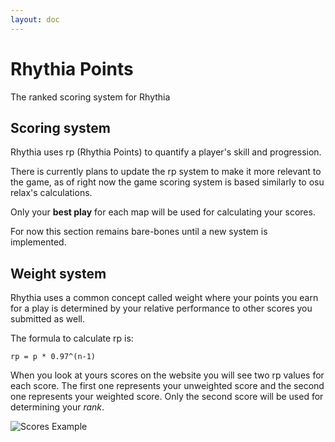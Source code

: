 ```yaml
---
layout: doc
---
```


# Rhythia Points
The ranked scoring system for Rhythia

## Scoring system

Rhythia uses rp (Rhythia Points) to quantify a player's skill and progression.

There is currently plans to update the rp system to make it more relevant to the game,
as of right now the game scoring system is based similarly to osu relax's calculations.

Only your __best play__ for each map will be used for calculating your scores.

For now this section remains bare-bones until a new system is implemented.

## Weight system

Rhythia uses a common concept called weight where your points you earn for a play is
determined by your relative performance to other scores you submitted as well.

The formula to calculate rp is:

```rp = p * 0.97^(n-1)```

When you look at yours scores on the website you will see two rp values for each score.
The first one represents your unweighted score and the second one represents your weighted score.
Only the second score will be used for determining your _rank_.

![Scores Example](/src/online/topscores.png)